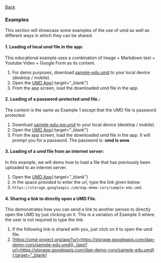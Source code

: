 [Back](./index.html)
<br/>
### Examples
This section will showcase some examples of the use of umd as well as different ways in which they can be shared.

#### 1. **Loading of local umd file in the app**:
This educational example uses a combination of Image + Markdown text + Youtube Video + Google Form as its content.

1. For demo purposes, download [sample-edu.umd]("./files/sample-edu.umd") to your local device (desktop / mobile).
2. Open the [UMD App](https://umd-project.org/app){:target="_blank"}
3. From the app screen, load the downloaded umd file in the app.

#### 2. **Loading of a password-protected umd file.**:
The content is the same as Example 1 except that the UMD file is password protected.

1. Download [sample-edu-pw.umd]("./files/sample-edu-pw.umd") to your local device (desktop / mobile).
2. Open the [UMD App](https://umd-project.org/app){:target="_blank"}
3. From the app screen, load the downloaded umd file in the app. It will prompt you for a password. The password is: **umd is wow**.

#### 3. **Loading of a umd file from an internet server**:
In this example, we will demo how to load a file that has previously been uploaded to an internet server.

1. Open the [UMD App](https://umd-project.org/app){:target="_blank"}
2. In the space provided to enter the url, type the link given below: 
3. `https://storage.googleapis.com/dap-demo-cors/sample-edu.umd`. 

#### 4. **Sharing a link to directly open a UMD File.**
This demonstrates how you can send a link to another person to directly open the UMD by just clicking on it. This is a variation of Example 3 where the user is not required to type the link.

1. If the following link is shared with you, just click on it to open the umd file.
2. [https://umd-project.org/app?url=https://storage.googleapis.com/dap-demo-cors/sample-edu.umd](../app?url=https://storage.googleapis.com/dap-demo-cors/sample-edu.umd){:target="_blank}

